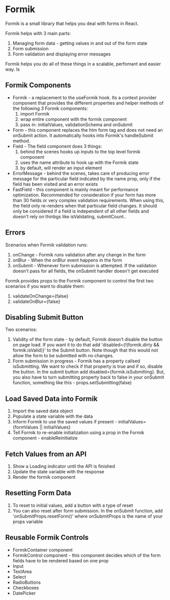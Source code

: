 # Formik

Formik is a small library that helps you deal with forms in React.

Formik helps with 3 main parts:

1. Managing form data - getting values in and out of the form state
2. Form submission
3. Form validation and displaying error messages

Formik helps you do all of these things in a scalable, perfomant and easier way.
ls

## Formik Components

* Formik - a replacement to the useFormik hook. Its a context provider component that provides the different properties and helper methods of the following 3 Formik components:
  1. import Formik
  2. wrap entire component with the formik component
  3. pass in: initialValues, validationSchema and onSubmit
* Form - this component replaces the htm form tag and does not need an onSubmit action. It automatically hooks into Formik's handleSubmit method.
* Field - The field component does 3 things:
  1. behind the scenes hooks up inputs to the top level formik component
  2. uses the name attribute to hook up with the Formik state
  3. by default, will render an input element
* ErrorMessage - behind the scenes, takes care of producing error message for the particular field indicated by the name prop, only if the field has been visited and an error exists
* FastField - this component is mainly meant for performance optimization. Recommended for consideration if your form has more than 30 fields or very complex validation requirements. When using this, the field only re-renders when that particular field changes. It should only be considered if a field is independent of all other fields and doesn't rely on thinbgs like isValidating, submitCount..

## Errors

Scenarios when Formik validation runs:
1. onChange - Formik runs validation after any change in the form
2. onBlur - When the onBlur event happens in the form
3. onSubmit - Whenever form submission is attempted. If the validation doesn't pass for all fields, the onSubmit handler doesn't get executed

Formik provides props to the Formik component to control the first two scenarios if you want to disable them:
1. validateOnChange={false}
2. validateOnBlur={false}

## Disabling Submit Button

Two scenarios:
1. Validity of the form state - by default, Formik doesn't disable the button on page load. If you want it to do that add 'disabled={!(formik.dirty && formik.isValid)}' to the Submit button. Note though that this would not allow the form to be submitted with no changes.
2. Form submission in progress - Formik has a property callsed isSubmitting. We want to check if that property is true and if so, disable the button. In the submit button add disabled={formik.isSubmitting}. But, you also have to turn submitting property back to false in your onSubmit function, something like this - props.setSubmitting(false)

## Load Saved Data into Formik
1. Import the saved data object
2. Populate a state variable with the data
3. Inform Formik to use the saved values if present - initialValues={formValues || initialValues}
4. Tell Formik to re-enable initialization using a prop in the Formik component - enableReinitialize

## Fetch Values from an API
1. Show a Loading indicator until the API is finished
2. Update the state variable with the response
3. Render the formik component

## Resetting Form Data
1. To reset to initial values, add a button with a type of reset
2. You can also reset after form submission. In the onSubmit function, add 'onSubmitProps.resetForm()' where onSubmitProps is the name of your props variable

## Reusable Formik Controls
* FormikContainer component
* FormikControl component - this component decides which of the form fields have to be rendered based on one prop
* Input
* TextArea
* Select
* RadioButtons
* Checkboxes
* DatePicker